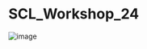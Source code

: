 # SCL_Workshop_24

![image](https://github.com/VardhanSuroshi/SCL_Workshop_24/assets/132068498/c0061cfb-501c-459f-8708-ad6923446105)


